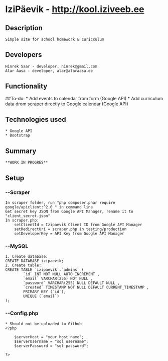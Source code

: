 # IziPäevik - http://kool.iziveeb.ee
## Description
    Simple site for school homework & curicculum

## Developers
	Hinrek Saar - developer, hinrek@gmail.com
	Alar Aasa - developer, alar@alaraasa.ee

## Functionality

##To-do:
    * Add events to calendar from form (Google API) 
    * Add curriculum data drom scraper directly to Google calendar (Google API) 

## Technologies used
    * Google API
	* Bootstrap

## Summary
    **WORK IN PROGRES**

## Setup       
### --Scraper
    In scraper folder, run "php composer.phar require google/apiclient:^2.0 " in command line
    Get secret key JSON from Google API Manager, rename it to "client_secret.json"
    In scraper.php:
        setClientId = Izipaevik Client ID from Google API Manager
        setRedirectUri = scraper.php in testing/production
        setDeveloperKey = API Key from Google API Manager

### --MySQL
    1. Create database:
    CREATE DATABASE izipaevik;
    2. Create table:
    CREATE TABLE `izipaevik`.`admins` (
            `id` INT NOT NULL AUTO_INCREMENT ,  
            `email` VARCHAR(255) NOT NULL ,  
            `password` VARCHAR(255) NULL DEFAULT NULL ,  
            `created` TIMESTAMP NOT NULL DEFAULT CURRENT_TIMESTAMP ,  
            PRIMARY KEY (`id`), 
            UNIQUE (`email`) 
    );

### --Config.php
    * Should not be uploaded to Github
    <?php
    
        $serverHost = "your host name";
        $serverUsername = "sql username";
        $serverPassword = "sql password";
    
    ?>
